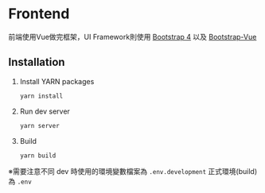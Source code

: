 # Frontend
前端使用Vue做完框架，UI Framework則使用 [Bootstrap 4](https://getbootstrap.com/docs/4.6/getting-started/introduction/) 以及 [Bootstrap-Vue](https://bootstrap-vue.org/)

## Installation
1. Install YARN packages
    ```sh
    yarn install
    ```
2. Run dev server
    ```sh
    yarn server
    ```
3. Build
    ```sh
    yarn build
    ```
※需要注意不同 dev 時使用的環境變數檔案為 `.env.development` 正式環境(build)為 `.env`
